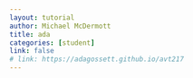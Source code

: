 ```yaml
---
layout: tutorial
author: Michael McDermott
title: ada
categories: [student]
link: false
# link: https://adagossett.github.io/avt217
---
```

